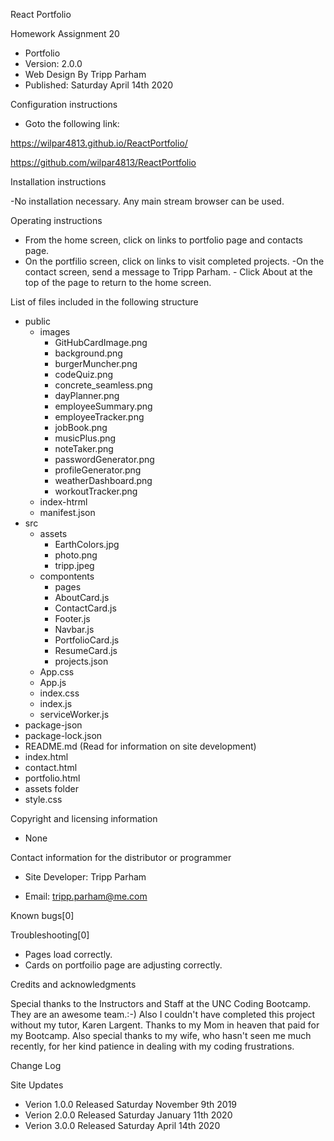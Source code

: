 React Portfolio

Homework Assignment 20

- Portfolio 
- Version: 2.0.0 
- Web Design By Tripp Parham 
- Published: Saturday April 14th 2020

Configuration instructions

- Goto the following link:

https://wilpar4813.github.io/ReactPortfolio/

https://github.com/wilpar4813/ReactPortfolio

Installation instructions

-No installation necessary. Any main stream browser can be used.

Operating instructions

- From the home screen, click on links to portfolio page and contacts page. 
- On the portfilio screen, click on links to visit completed projects. -On the contact screen, send a message to Tripp Parham. - Click About at the top of the page to return to the home screen.

List of files included in the following structure
- public
  - images
    - GitHubCardImage.png
    - background.png
    - burgerMuncher.png
    - codeQuiz.png
    - concrete_seamless.png
    - dayPlanner.png
    - employeeSummary.png
    - employeeTracker.png
    - jobBook.png
    - musicPlus.png
    - noteTaker.png
    - passwordGenerator.png
    - profileGenerator.png
    - weatherDashboard.png
    - workoutTracker.png
  - index-htrml
  - manifest.json
- src
  - assets
    - EarthColors.jpg
    - photo.png
    - tripp.jpeg
  - compontents
    - pages
    - AboutCard.js
    - ContactCard.js
    - Footer.js
    - Navbar.js
    - PortfolioCard.js
    - ResumeCard.js
    - projects.json
  - App.css
  - App.js
  - index.css
  - index.js
  - serviceWorker.js
- package-json
- package-lock.json
- README.md (Read for information on site development)  
- index.html
- contact.html 
- portfolio.html 
- assets folder 
- style.css

Copyright and licensing information

- None

Contact information for the distributor or programmer

- Site Developer: Tripp Parham 

- Email: tripp.parham@me.com

Known bugs[0]

Troubleshooting[0] 
- Pages load correctly. 
- Cards on portfoilio page are adjusting correctly.

Credits and acknowledgments

Special thanks to the Instructors and Staff at the UNC Coding Bootcamp. They are an awesome team.:-) Also I couldn't have completed this project without my tutor, Karen Largent. Thanks to my Mom in heaven that paid for my Bootcamp. Also special thanks to my wife, who hasn't seen me much recently, for her kind patience in dealing with my coding frustrations.

Change Log

Site Updates

- Verion 1.0.0 Released Saturday November 9th 2019 
- Verion 2.0.0 Released Saturday January 11th 2020
- Verion 3.0.0 Released Saturday April 14th 2020
